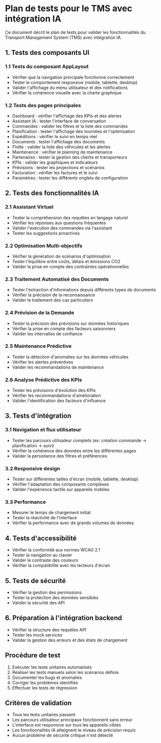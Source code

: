 # Plan de tests pour le TMS avec intégration IA

Ce document décrit le plan de tests pour valider les fonctionnalités du Transport Management System (TMS) avec intégration IA.

## 1. Tests des composants UI

### 1.1 Tests du composant AppLayout
- Vérifier que la navigation principale fonctionne correctement
- Tester le comportement responsive (mobile, tablette, desktop)
- Valider l'affichage du menu utilisateur et des notifications
- Vérifier la cohérence visuelle avec la charte graphique

### 1.2 Tests des pages principales
- Dashboard : vérifier l'affichage des KPIs et des alertes
- Assistant IA : tester l'interface de conversation
- Commandes : valider les filtres et la liste des commandes
- Planification : tester l'affichage des tournées et l'optimisation
- Expéditions : vérifier le suivi en temps réel
- Documents : tester l'affichage des documents
- Flotte : valider la liste des véhicules et les alertes
- Maintenance : vérifier le planning de maintenance
- Partenaires : tester la gestion des clients et transporteurs
- KPIs : valider les graphiques et indicateurs
- Prévisions : tester les projections et scénarios
- Facturation : vérifier les factures et le suivi
- Paramètres : tester les différents onglets de configuration

## 2. Tests des fonctionnalités IA

### 2.1 Assistant Virtuel
- Tester la compréhension des requêtes en langage naturel
- Vérifier les réponses aux questions fréquentes
- Valider l'exécution des commandes via l'assistant
- Tester les suggestions proactives

### 2.2 Optimisation Multi-objectifs
- Vérifier la génération de scénarios d'optimisation
- Tester l'équilibre entre coûts, délais et émissions CO2
- Valider la prise en compte des contraintes opérationnelles

### 2.3 Traitement Automatisé des Documents
- Tester l'extraction d'informations depuis différents types de documents
- Vérifier la précision de la reconnaissance
- Valider le traitement des cas particuliers

### 2.4 Prévision de la Demande
- Tester la précision des prévisions sur données historiques
- Vérifier la prise en compte des facteurs saisonniers
- Valider les intervalles de confiance

### 2.5 Maintenance Prédictive
- Tester la détection d'anomalies sur les données véhicules
- Vérifier les alertes préventives
- Valider les recommandations de maintenance

### 2.6 Analyse Prédictive des KPIs
- Tester les prévisions d'évolution des KPIs
- Vérifier les recommandations d'amélioration
- Valider l'identification des facteurs d'influence

## 3. Tests d'intégration

### 3.1 Navigation et flux utilisateur
- Tester les parcours utilisateur complets (ex: création commande → planification → suivi)
- Vérifier la cohérence des données entre les différentes pages
- Valider la persistance des filtres et préférences

### 3.2 Responsive design
- Tester sur différentes tailles d'écran (mobile, tablette, desktop)
- Vérifier l'adaptation des composants complexes
- Valider l'expérience tactile sur appareils mobiles

### 3.3 Performance
- Mesurer le temps de chargement initial
- Tester la réactivité de l'interface
- Vérifier la performance avec de grands volumes de données

## 4. Tests d'accessibilité

- Vérifier la conformité aux normes WCAG 2.1
- Tester la navigation au clavier
- Valider le contraste des couleurs
- Vérifier la compatibilité avec les lecteurs d'écran

## 5. Tests de sécurité

- Vérifier la gestion des permissions
- Tester la protection des données sensibles
- Valider la sécurité des API

## 6. Préparation à l'intégration backend

- Vérifier la structure des requêtes API
- Tester les mock services
- Valider la gestion des erreurs et des états de chargement

## Procédure de test

1. Exécuter les tests unitaires automatisés
2. Réaliser les tests manuels selon les scénarios définis
3. Documenter les bugs et anomalies
4. Corriger les problèmes identifiés
5. Effectuer les tests de régression

## Critères de validation

- Tous les tests unitaires passent
- Les parcours utilisateur principaux fonctionnent sans erreur
- L'interface est responsive sur tous les appareils cibles
- Les fonctionnalités IA atteignent le niveau de précision requis
- Aucun problème de sécurité critique n'est détecté
